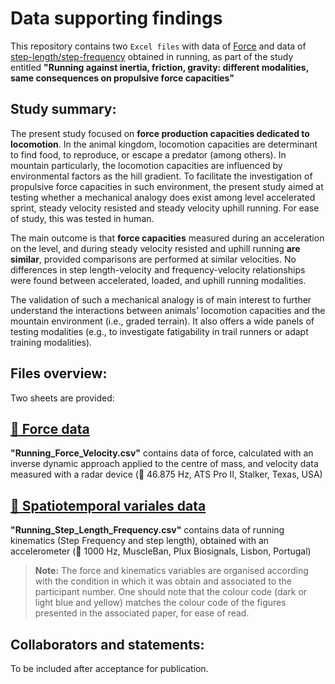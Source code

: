 # Data supporting findings

This repository contains two `Excel files` with data of [Force](/Force) and data of [step-length/step-frequency](Spatiotemporal_Variables) obtained in running, as part of the study entitled **"Running against inertia,
 friction, gravity: different modalities, same consequences on propulsive force capacities"**

## Study summary: 
The present study focused on **force production capacities dedicated to locomotion**. In the animal kingdom, locomotion capacities are 
determinant to find food, to reproduce, or escape a predator (among others). In mountain particularly, the locomotion capacities are 
influenced by environmental factors as the hill gradient. To facilitate the investigation of propulsive force capacities in such 
environment, the present study aimed at testing whether a mechanical analogy does exist among level accelerated sprint, steady velocity 
resisted and steady velocity uphill running. For ease of study, this was tested in human.


The main outcome is that **force capacities** measured during an acceleration on the level, and during steady velocity resisted and uphill 
running **are similar**, provided comparisons are performed at similar velocities. No differences in step length-velocity and 
frequency-velocity relationships were found between accelerated, loaded, and uphill running modalities.


The validation of such a mechanical analogy is of main interest to further understand the interactions between animals’ locomotion 
capacities and the mountain environment (i.e., graded terrain). It also offers a wide panels of testing modalities (e.g., to investigate 
fatigability in trail runners or adapt training modalities).

## Files overview: 

Two sheets are provided: 

## [🏃 Force data](/Force) 

**"Running_Force_Velocity.csv"** contains data of force, calculated with an inverse dynamic approach applied to the centre of mass, 
and velocity data measured with a radar device (📡 46.875 Hz, ATS Pro II, Stalker, Texas, USA)



## [🏃 Spatiotemporal variales data](/Spatiotemporal_Variables) 

**"Running_Step_Length_Frequency.csv"** contains data of running kinematics (Step Frequency and step length), obtained with an 
accelerometer (🔧 1000 Hz, MuscleBan, Plux Biosignals, Lisbon, Portugal) 

> **Note:** The force and kinematics variables are organised according with the condition in which it was obtain and associated to the participant number. One should note that the colour code (dark or light blue and yellow) matches the colour code of the figures presented in the associated paper, for ease of read. 

## Collaborators and statements:

To be included after acceptance for publication. 

